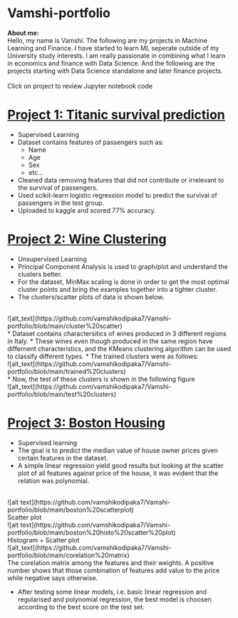 # Vamshi-portfolio

**About me:** <br />
Hello, my name is Vamshi. The following are my projects in Machine Learning and Finance. I have started to learn ML seperate outside of my University study interests. I am really passionate in combining what I learn in economics and finance with Data Science. And the following are the projects starting with Data Science standalone and later finance projects.
<br /> <br />
Click on project to review Jupyter notebook code
<br/>
# [Project 1: Titanic survival prediction](https://github.com/vamshikodipaka7/Vamshi-portfolio/blob/main/Titanic3.ipynb)

* Supervised Learning
* Dataset contains features of passengers such as:
  * Name
  * Age
  * Sex
  * etc...
* Cleaned data removing features that did not contribute or irrelevant to the survival of passengers.
* Used scikit-learn logistic regression model to predict the survival of passengers in the test group.
* Uploaded to kaggle and scored 77% accuracy.

# [Project 2: Wine Clustering](https://github.com/vamshikodipaka7/Vamshi-portfolio/blob/main/wineclustering.ipynb)

* Unsupervised Learning
* Principal Component Analysis is used to graph/plot and understand the clusters better.
* For the dataset, MinMax scaling is done in order to get the most optimal cluster points and bring the examples together into a tighter cluster.
* The clusters/scatter plots of data is shown below.
<br />
![alt_text](https://github.com/vamshikodipaka7/Vamshi-portfolio/blob/main/cluster%20scatter)
<br />
* Dataset contains charactersitics of wines produced in 3 different regions in Italy.
* These wines even though produced in the same region have differnent characteristics, and the KMeans clustering algorithm can be used to classify different types.
* The trained clusters were as follows:
<br />
![alt_text](https://github.com/vamshikodipaka7/Vamshi-portfolio/blob/main/trained%20clusters)
<br />
* Now, the test of these clusters is shown in the following figure
<br />
![alt_text](https://github.com/vamshikodipaka7/Vamshi-portfolio/blob/main/test%20clusters)
<br />

# [Project 3: Boston Housing](https://github.com/vamshikodipaka7/Vamshi-portfolio/blob/main/bostonhousing.ipynb)

* Supervised learning
* The goal is to predict the median value of house owner prices given certain features in the dataset.
* A simple linear regression yield good results but looking at the scatter plot of all features against price of the house, it was evident that the relation was polynomial.
<br />
![alt text](https://github.com/vamshikodipaka7/Vamshi-portfolio/blob/main/boston%20scatterplot)
<br />
Scatter plot
<br />
![alt text](https://github.com/vamshikodipaka7/Vamshi-portfolio/blob/main/boston%20histo%20scatter%20plot)
<br />
Histogram + Scatter plot
<br />
![alt_text](https://github.com/vamshikodipaka7/Vamshi-portfolio/blob/main/corelation%20matrix)
<br />
The corelation matrix among the features and their weights. A positive number shows that those combination of features add value to the price while negative says otherwise.

* After testing some linear models, i.e. basic linear regression and regularised and polynomial regression, the best model is choosen according to the best score on the test set.
